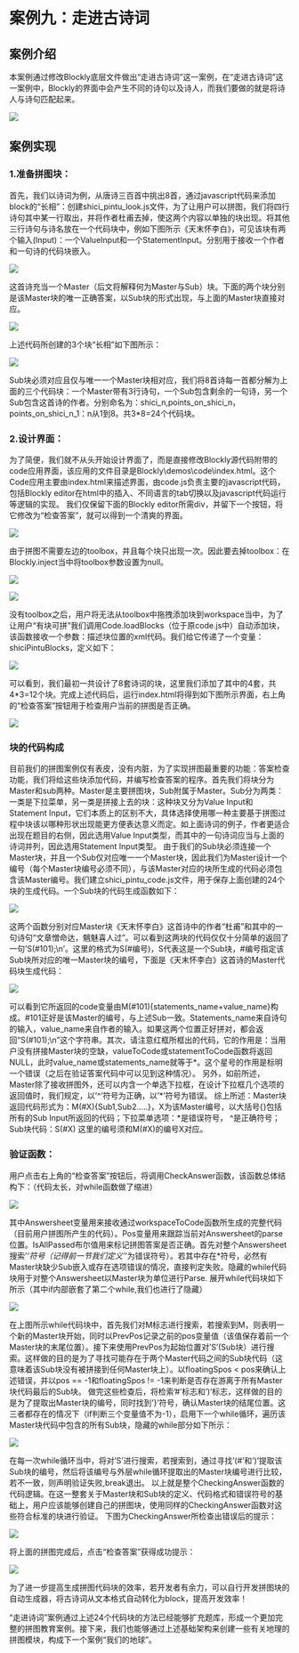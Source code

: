 # 案例九：走进古诗词

## 案例介绍
本案例通过修改Blockly底层文件做出“走进古诗词”这一案例，在“走进古诗词”这一案例中，Blockly的界面中会产生不同的诗句以及诗人，而我们要做的就是将诗人与诗句匹配起来。

![](/assets/anlinine.png)

## 案例实现
### 1.准备拼图块：
首先，我们以诗词为例，从唐诗三百首中挑出8首，通过javascript代码来添加block的“长相”：创建shici_pintu_look.js文件，为了让用户可以拼图，我们将四行诗句其中某一行取出，并将作者杜甫去掉，使这两个内容以单独的块出现。将其他三行诗句与诗名放在一个代码块中，例如下图所示《天末怀李白》，可见该块有两个输入(Input)：一个ValueInput和一个StatementInput。分别用于接收一个作者和一句诗的代码块嵌入。

![](/assets/anlinine-one.png)

这首诗充当一个Master（后文将解释何为Master与Sub）块。下面的两个块分别是该Master块的唯一正确答案，以Sub块的形式出现，与上面的Master块直接对应。

![](/assets/anlinine-two.png)

上述代码所创建的3个块“长相”如下图所示：

![](/assets/anlinine-three.png)

Sub块必须对应且仅与唯一一个Master块相对应，我们将8首诗每一首都分解为上面的三个代码块：一个Master带有3行诗句，一个Sub包含剩余的一句诗，另一个Sub包含这首诗的作者。分别命名为：shici_n,points_on_shici_n，points_on_shici_n_1：n从1到8。共3*8=24个代码块。

### 2.设计界面：
为了简便，我们就不从头开始设计界面了，而是直接修改Blockly源代码附带的code应用界面，该应用的文件目录是Blockly\demos\code\index.html。这个Code应用主要由index.html来描述界面，由code.js负责主要的javascript代码，包括Blockly editor在html中的插入、不同语言的tab切换以及javascript代码运行等逻辑的实现。
我们仅保留下面的Blockly editor所需div，并留下一个按钮，将它修改为“检查答案”，就可以得到一个清爽的界面。

![](/assets/anlinine-four.png)

由于拼图不需要左边的toolbox，并且每个块只出现一次。因此要去掉toolbox：在Blockly.inject当中将toolbox参数设置为null。

![](/assets/anlinine-five.png)

![](/assets/anlinine-six.png)

没有toolbox之后，用户将无法从toolbox中拖拽添加块到workspace当中，为了让用户“有块可拼”我们调用Code.loadBlocks（位于原code.js中）自动添加块，该函数接收一个参数：描述块位置的xml代码。我们给它传递了一个变量：shiciPintuBlocks，定义如下： 

![](/assets/anlinine-se.png)

可以看到，我们最初一共设计了8套诗词的块，这里我们添加了其中的4套，共4*3=12个块。完成上述代码后，运行index.html将得到如下图所示界面，右上角的“检查答案”按钮用于检查用户当前的拼图是否正确。 

![](/assets/anlinine-eight.png)

### 块的代码构成
目前我们的拼图案例仅有表皮，没有内脏，为了实现拼图最重要的功能：答案检查功能，我们将给这些块添加代码，并编写检查答案的程序。首先我们将块分为Master和sub两种。Master是主要拼图块，Sub附属于Master。Sub分为两类： 一类是下拉菜单，另一类是拼接上去的块：这种块又分为Value Input和Statement Input，它们本质上的区别不大，具体选择使用哪一种主要基于拼图过程中块该以哪种形状出现能更方便表达意义而定。如上面诗词的例子，作者更适合出现在题目的右侧，因此选用Value Input类型，而其中的一句诗词应当与上面的诗词并列，因此选用Statement Input类型。
由于我们的Sub块必须连接一个Master块，并且一个Sub仅对应唯一一个Master块，因此我们为Master设计一个编号（每个Master块编号必须不同），与该Master对应的块所生成的代码必须包含该Master编号。我们建立shici_pintu_code.js文件，用于保存上面创建的24个块的生成代码。一个Sub块的代码生成函数如下：

![](/assets/anlinine-nine.png)

这两个函数分别对应Master块《天末怀李白》这首诗中的作者“杜甫”和其中的一句诗句“文章憎命达，魑魅喜人过”。可以看到这两块的代码仅仅十分简单的返回了一句’S(#101);\n’。这里的格式为S(#编号)，S代表这是一个Sub块，#编号指定该Sub块所对应的唯一Master块的编号，下面是《天末怀李白》这首诗的Master代码块生成代码：

![](/assets/anlinine-ten.png)

可以看到它所返回的code变量由M(#101){statements_name+value_name}构成。#101正好是该Master的编号，与上述Sub一致。Statements_name来自诗句的输入，value_name来自作者的输入。如果这两个位置正好拼对，都会返回“S(#101);\n”这个字符串。其次，请注意红框所框出的代码，它的作用是：当用户没有拼接Master块的空缺，valueToCode或statementToCode函数将返回NULL，此时value_name或statements_name就等于*。这个星号的作用是标明一个错误（之后在验证答案代码中可以见到这种情况）。
   另外，如前所述，Master除了接收拼图外，还可以内含一个单选下拉框，在设计下拉框几个选项的返回值时，我们规定，以’^’符号为正确，以’*’符号为错误。
   综上所述：Master块返回代码形式为：M(#X){Sub1,Sub2.....}，X为该Master编号，以大括号{}包括所有的Sub Input所返回的代码；下拉菜单选项：*是错误符号， ^是正确符号；Sub块代码：S(#X) 这里的编号须和M(#X)的编号X对应。

### 验证函数：
用户点击右上角的“检查答案”按钮后，将调用CheckAnswer函数，该函数总体结构下：（代码太长，对while函数做了缩进）

![](/assets/anlinine-ele.png)

其中Answersheet变量用来接收通过workspaceToCode函数所生成的完整代码（目前用户拼图所产生的代码）。Pos变量用来跟踪当前对Answersheet的parse位置。IsAllPassed布尔值用来标记拼图答案是否正确。首先对整个Answersheet搜索’*’符号（记得前一节我们定义’*’为错误符号）。若其中存在*符号，必然有Master块缺少Sub嵌入或存在选项错误的情况，直接判定失败。隐藏的while代码块用于对整个Answersheet以Master块为单位进行Parse. 展开while代码块如下所示（其中if内部嵌套了第二个while,我们也进行了隐藏）

![](/assets/anlinine-tw.png)

在上图所示while代码块中，首先我们对M标志进行搜索，若搜索到M，则表明一个新的Master块开始，同时以PrevPos记录之前的pos变量值（该值保存着前一个Master块的末尾位置）。接下来使用PrevPos为起始位置对’S’(Sub块）进行搜索。这样做的目的是为了寻找可能存在于两个Master代码之间的Sub块代码（这意味着该Sub块没有被拼接到任何Master块上）。以floatingSpos < pos来确认上述错误，并以pos == -1和floatingSpos != -1来判断是否存在游离于所有Master块代码最后的Sub块。 做完这些检查后，将检索’#’标志和’)’标志，这样做的目的是为了提取出Master块的编号，同时找到’}’符号，确认Master块的结尾位置。这三者都存在的情况下（if判断三个变量值不为-1），启用下一个while循环，遍历该Master块代码中包含的所有Sub块，隐藏的while部分如下所示：

![](/assets/anlinine-threeteen.png)

在每一次while循环当中，将对’S’进行搜索，若搜索到，通过寻找’(#’和’)’提取该Sub块的编号，然后将该编号与外层while循环提取出的Master块编号进行比较，若不一致，则声明验证失败,break退出。
以上就是整个CheckingAnswer函数的代码逻辑。在这一整套关于Master块和Sub块的定义、代码格式和错误符号的基础上，用户应该能够创建自己的拼图块，使用同样的CheckingAnswer函数对这些符合标准的块进行验证。
下图为CheckingAnswer所检查出错误后的提示：

![](/assets/anlininefourteen.png)

将上面的拼图完成后，点击“检查答案”获得成功提示：

![](/assets/anlinine-fifteen.png)

为了进一步提高生成拼图代码块的效率，若开发者有余力，可以自行开发拼图块的自动生成器，将古诗词从文本格式自动转化为block，提高开发效率！

“走进诗词”案例通过上述24个代码块的方法已经能够扩充题库，形成一个更加完整的拼图教育案例。接下来，我们也能够通过上述基础架构来创建一些有关地理的拼图模块，构成下一个案例“我们的地球”。 














    

